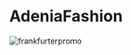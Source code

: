 # AdeniaFashion
![frankfurterpromo](https://cloud.githubusercontent.com/assets/14292510/13494279/ecff5ab6-e175-11e5-9118-bcdd84cfba4a.jpg)

